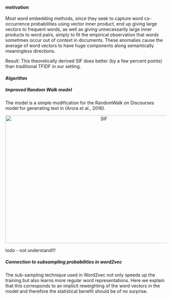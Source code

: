#### motivation

Most word embedding methods, since they seek to capture word co-occurrence probabilities using vector inner product, end up giving large vectors to frequent words, as well as giving unnecessarily large inner products to word pairs, simply to fit the empirical observation that words sometimes occur out of context in documents. These anomalies cause the average of word vectors to have huge components along semantically meaningless directions.



Result: This theoretically derived SIF does better (by a few percent points) than traditional TFIDF in our setting.

#### Algorithm

##### Improved Random Walk model

The model is a simple modification for the RandomWalk on Discourses model for generating text in (Arora et al., 2016).

<div align="center">
<img src="https://github.com/bifeng/nlp_paper_notes/raw/master/image/sif.png" width="600" height="400" alt="SIF"></img>
</div>



todo - not understand!!!





##### Connection to subsampling probabilities in word2vec

The sub-sampling technique used in Word2vec not only speeds up the training but also learns more regular word representations. Here we explain that this corresponds to an implicit reweighting of the word vectors in the model and therefore the statistical benefit should be of no surprise.













